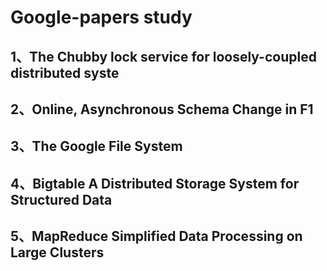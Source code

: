 # Google-papers study

## 1、The Chubby lock service for loosely-coupled distributed syste
## 2、Online, Asynchronous Schema Change in F1
## 3、The Google File System
## 4、Bigtable A Distributed Storage System for Structured Data
## 5、MapReduce Simplified Data Processing on Large Clusters